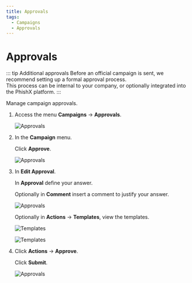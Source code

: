 ```yaml
---
title: Approvals
tags:
  - Campaigns
  - Approvals
---
```


# Approvals

::: tip Additional approvals
Before an official campaign is sent, we recommend setting up a formal approval process.<br>
This process can be internal to your company, or optionally integrated into the PhishX platform.
:::

Manage campaign approvals.

1. Access the menu **Campaigns** -> **Approvals**.

   ![Approvals](https://cdn.phishx.io/phishx-docs/images/phishx_campaigns_approvals_01.webp)

2. In the **Campaign** menu.

   Click **Approve**.

   ![Approvals](https://cdn.phishx.io/phishx-docs/images/phishx_campaigns_approvals_02.webp)

3. In **Edit Approval**.

   In **Approval** define your answer.

   Optionally in **Comment** insert a comment to justify your answer.

   ![Approvals](https://cdn.phishx.io/phishx-docs/images/phishx_campaigns_approvals_03.webp)

   Optionally in **Actions** -> **Templates**, view the templates.

   ![Templates](https://cdn.phishx.io/phishx-docs/images/phishx_campaigns_approvals_04.webp)

   ![Templates](https://cdn.phishx.io/phishx-docs/images/phishx_campaigns_approvals_05.webp)

4. Click **Actions** -> **Approve**.

   Click **Submit**.

   ![Approvals](https://cdn.phishx.io/phishx-docs/images/phishx_templates_approval_06.webp)
